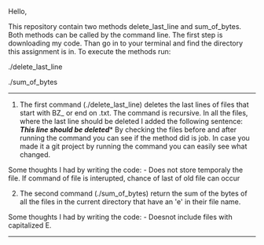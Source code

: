 Hello,

This repository contain two methods delete_last_line and sum_of_bytes.
Both methods can be called by the command line. The first step is downloading my code. Than go in to your terminal and find the directory this assignment is in. To execute the methods run:

 ./delete_last_line

 ./sum_of_bytes

*******************************************************************************


1. The first command (./delete_last_line) deletes the last lines of files that start with BZ_ or  end on .txt. The command is recursive. In all the files, where the last line should be deleted I added the following sentence: *******This line should be deleted********
By checking the files before and after running the command you can see if the method did is job.
In case you made it a git project by running the command <git diff> you can easily see what changed.

  Some thoughts I had by writing the code:
    - Does not store temporaly the file. If command of file is interupted, chance of last of old file can occur

2. The second command (./sum_of_bytes) return the sum of the bytes of all the files in the current directory that have an 'e' in their file name.

  Some thoughts I had by writing the code:
    - Doesnot include files with capitalized E.


*************************************************************************************
